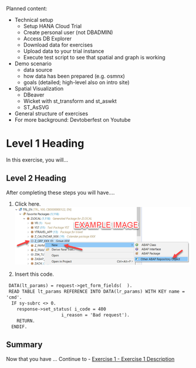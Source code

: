 Planned content:
* Technical setup
    * Setup HANA Cloud Trial
    * Create personal user (not DBADMIN)
    * Access DB Explorer
    * Download data for exercises
    * Upload data to your trial instance
    * Execute test script to see that spatial and graph is working
* Demo scenario
    * data source
    * how data has been prepared (e.g. osmnx)
    * goals (detailed; high-level also on intro site)
* Spatial Visualization
    * DBeaver
    * Wicket with st_transform and st_aswkt
    * ST_AsSVG
* General structure of exercises
* For more background: Devtoberfest on Youtube

# Level 1 Heading

In this exercise, you will...

## Level 2 Heading

After completing these steps you will have....

1.	Click here.
<br>![](/exercises/ex0/images/00_00_0010.png)

2.	Insert this code.
```
 DATA(lt_params) = request->get_form_fields(  ).
 READ TABLE lt_params REFERENCE INTO DATA(lr_params) WITH KEY name = 'cmd'.
  IF sy-subrc <> 0.
    response->set_status( i_code = 400
                     i_reason = 'Bad request').
    RETURN.
  ENDIF.
```

## Summary

Now that you have ... 
Continue to - [Exercise 1 - Exercise 1 Description](../ex1/README.md)
